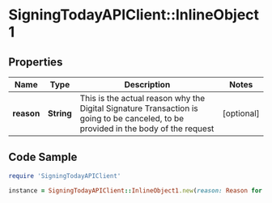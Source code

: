 # SigningTodayAPIClient::InlineObject1

## Properties

Name | Type | Description | Notes
------------ | ------------- | ------------- | -------------
**reason** | **String** | This is the actual reason why the Digital Signature Transaction is going to be canceled, to be provided in the body of the request  | [optional] 

## Code Sample

```ruby
require 'SigningTodayAPIClient'

instance = SigningTodayAPIClient::InlineObject1.new(reason: Reason for the cancellation)
```


